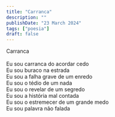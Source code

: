 ```yaml
---
title: "Carranca"
description: ""
publishDate: "23 March 2024"
tags: ["poesia"]
draft: false
---
```


Carranca<br>
<br>
Eu sou carranca do acordar cedo<br>
Eu sou buraco na estrada<br>
Eu sou a falha grave de um enredo<br>
Eu sou o tédio de um nada<br>
Eu sou o revelar de um segredo<br>
Eu sou a história mal contada<br>
Eu sou o estremecer de um grande medo<br>
Eu sou palavra não falada<br>